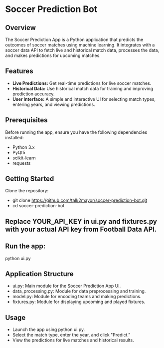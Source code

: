 # Soccer Prediction Bot

## Overview

The Soccer Prediction App is a Python application that predicts the outcomes of soccer matches using machine learning. It integrates with a soccer data API to fetch live and historical match data, processes the data, and makes predictions for upcoming matches.

## Features

- **Live Predictions:** Get real-time predictions for live soccer matches.
- **Historical Data:** Use historical match data for training and improving prediction accuracy.
- **User Interface:** A simple and interactive UI for selecting match types, entering years, and viewing predictions.

## Prerequisites

Before running the app, ensure you have the following dependencies installed:

- Python 3.x
- PyQt5
- scikit-learn
- requests

## Getting Started
 Clone the repository:
- git clone https://github.com/talk2mayor/soccer-prediction-bot.git
- cd soccer-prediction-bot

## Replace YOUR_API_KEY in ui.py and fixtures.py with your actual API key from Football Data API.

## Run the app:
python ui.py


## Application Structure
- ui.py: Main module for the Soccer Prediction App UI.
- data_processing.py: Module for data preprocessing and training.
- model.py: Module for encoding teams and making predictions.
- fixtures.py: Module for displaying upcoming and played fixtures.


## Usage
- Launch the app using python ui.py.
- Select the match type, enter the year, and click "Predict."
- View the predictions for live matches and historical results.
